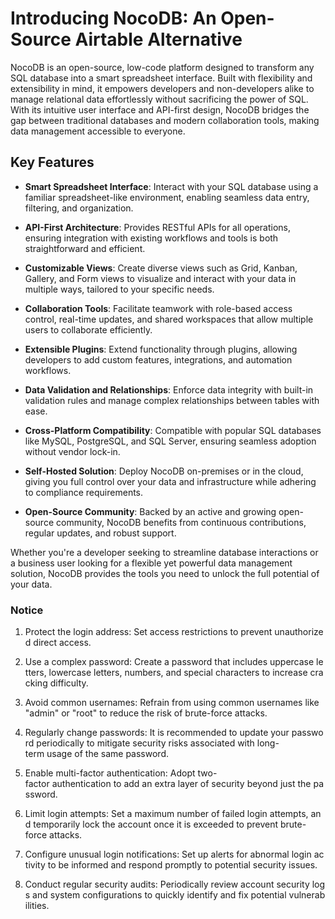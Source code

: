 # Introducing NocoDB: An Open-Source Airtable Alternative

NocoDB is an open-source, low-code platform designed to transform any SQL database into a smart spreadsheet interface. Built with flexibility and extensibility in mind, it empowers developers and non-developers alike to manage relational data effortlessly without sacrificing the power of SQL. With its intuitive user interface and API-first design, NocoDB bridges the gap between traditional databases and modern collaboration tools, making data management accessible to everyone.

## Key Features

- **Smart Spreadsheet Interface**: Interact with your SQL database using a familiar spreadsheet-like environment, enabling seamless data entry, filtering, and organization.
  
- **API-First Architecture**: Provides RESTful APIs for all operations, ensuring integration with existing workflows and tools is both straightforward and efficient.

- **Customizable Views**: Create diverse views such as Grid, Kanban, Gallery, and Form views to visualize and interact with your data in multiple ways, tailored to your specific needs.

- **Collaboration Tools**: Facilitate teamwork with role-based access control, real-time updates, and shared workspaces that allow multiple users to collaborate efficiently.

- **Extensible Plugins**: Extend functionality through plugins, allowing developers to add custom features, integrations, and automation workflows.

- **Data Validation and Relationships**: Enforce data integrity with built-in validation rules and manage complex relationships between tables with ease.

- **Cross-Platform Compatibility**: Compatible with popular SQL databases like MySQL, PostgreSQL, and SQL Server, ensuring seamless adoption without vendor lock-in.

- **Self-Hosted Solution**: Deploy NocoDB on-premises or in the cloud, giving you full control over your data and infrastructure while adhering to compliance requirements.

- **Open-Source Community**: Backed by an active and growing open-source community, NocoDB benefits from continuous contributions, regular updates, and robust support.

Whether you're a developer seeking to streamline database interactions or a business user looking for a flexible yet powerful data management solution, NocoDB provides the tools you need to unlock the full potential of your data.

### Notice

1.  Protect the login address: Set access restrictions to prevent unauthorized direct access.
    
2.  Use a complex password: Create a password that includes uppercase letters, lowercase letters, numbers, and special characters to increase cracking difficulty.
    
3.  Avoid common usernames: Refrain from using common usernames like "admin" or "root" to reduce the risk of brute-force attacks.
    
4.  Regularly change passwords: It is recommended to update your password periodically to mitigate security risks associated with long-term usage of the same password.
    
5.  Enable multi-factor authentication: Adopt two-factor authentication to add an extra layer of security beyond just the password.
    
6.  Limit login attempts: Set a maximum number of failed login attempts, and temporarily lock the account once it is exceeded to prevent brute-force attacks.
    
7.  Configure unusual login notifications: Set up alerts for abnormal login activity to be informed and respond promptly to potential security issues.
    
8.  Conduct regular security audits: Periodically review account security logs and system configurations to quickly identify and fix potential vulnerabilities.
        